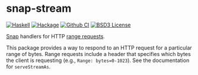# snap-stream

[![Haskell](https://img.shields.io/badge/language-Haskell-orange.svg)](https://haskell.org) [![Hackage](https://img.shields.io/hackage/v/snap-stream.svg)](https://hackage.haskell.org/package/snap-stream)  [![Github CI](https://github.com/obsidiansystems/snap-stream/workflows/github-action/badge.svg)](https://github.com/obsidiansystems/snap-stream/actions) [![BSD3 License](https://img.shields.io/badge/license-BSD3-blue.svg)](https://github.com/obsidiansystems/snap-stream/blob/master/LICENSE)

[Snap](https://hackage.haskell.org/package/snap) handlers for HTTP [range requests](https://developer.mozilla.org/en-US/docs/Web/HTTP/Range_requests).

This package provides a way to respond to an HTTP request for a particular range of bytes. Range requests include a header that specifies which bytes the client is requesting (e.g., `Range: bytes=0-1023`). See the documentation for `serveStreamAs`.
